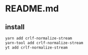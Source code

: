 # README.md

    

## install

```bash
yarn add crlf-normalize-stream
yarn-tool add crlf-normalize-stream
yt add crlf-normalize-stream
```

